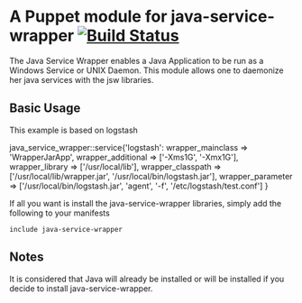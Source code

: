 # A Puppet module for java-service-wrapper [![Build Status](https://travis-ci.org/Spredzy/puppet-java-service-wrapper.png)](https://travis-ci.org//Spredzy/puppet-java-service-wrapper)

The Java Service Wrapper enables a Java Application to be run as a Windows Service or UNIX Daemon.
This module allows one to daemonize her java services with the jsw libraries.

## Basic Usage

This example is based on logstash

   java_service_wrapper::service{'logstash':
      wrapper_mainclass  => 'WrapperJarApp',
      wrapper_additional => ['-Xms1G', '-Xmx1G'],
      wrapper_library    => ['/usr/local/lib'],
      wrapper_classpath  => ['/usr/local/lib/wrapper.jar', '/usr/local/bin/logstash.jar'],
      wrapper_parameter  => ['/usr/local/bin/logstash.jar', 'agent', '-f', '/etc/logstash/test.conf']
   }


If all you want is install the java-service-wrapper libraries, simply add the following to your manifests

    include java-service-wrapper

## Notes

It is considered that Java will already be installed or will be installed if you decide to install java-service-wrapper.
